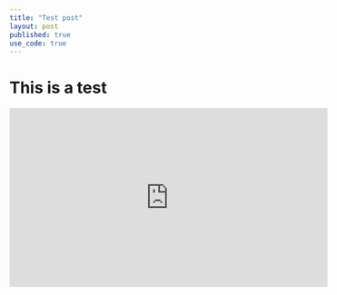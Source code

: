 ```yaml
---
title: "Test post"
layout: post
published: true
use_code: true
---
```


# This is a test

<iframe width="560" height="315" src="https://www.youtube.com/embed/AvwrctzC-KQ" frameborder="0" allow="accelerometer; autoplay; encrypted-media; gyroscope; picture-in-picture" allowfullscreen></iframe>
